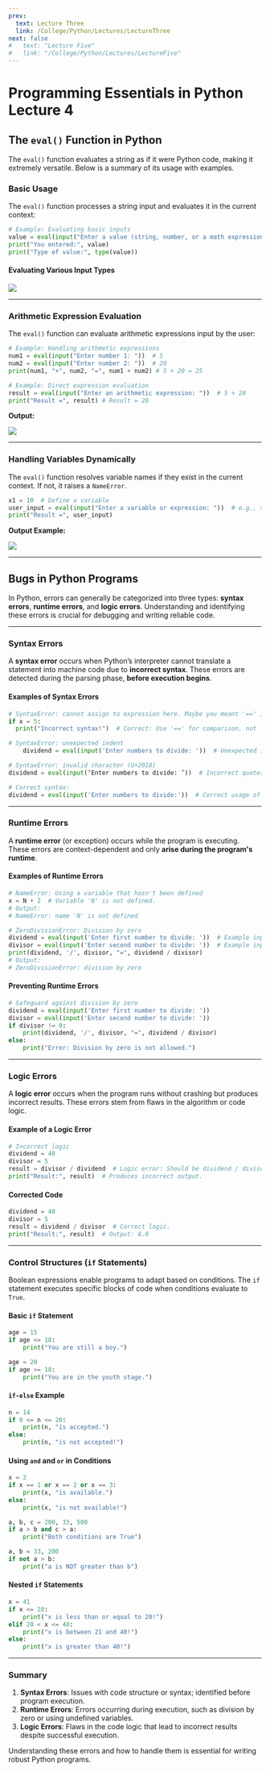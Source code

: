 ```yaml
---
prev:
  text: Lecture Three
  link: /College/Python/Lectures/LectureThree
next: false
#   text: "Lecture Five"
#   link: "/College/Python/Lectures/LectureFive"
---
```


# Programming Essentials in Python Lecture 4

## The `eval()` Function in Python

The `eval()` function evaluates a string as if it were Python code, making it extremely versatile. Below is a summary of its usage with examples.

### Basic Usage

The `eval()` function processes a string input and evaluates it in the current context:

```Python
# Example: Evaluating basic inputs
value = eval(input("Enter a value (string, number, or a math expression): "))
print("You entered:", value)
print("Type of value:", type(value))
```

#### Evaluating Various Input Types

![](../imgs/output1.png)

---

### Arithmetic Expression Evaluation

The `eval()` function can evaluate arithmetic expressions input by the user:

```python
# Example: Handling arithmetic expressions
num1 = eval(input("Enter number 1: "))  # 5
num2 = eval(input("Enter number 2: "))  # 20
print(num1, "+", num2, "=", num1 + num2) # 5 + 20 = 25

# Example: Direct expression evaluation
result = eval(input("Enter an arithmetic expression: "))  # 5 + 20
print("Result =", result) # Result = 20
```

**Output:**

![](../imgs/output2.png)

---

### Handling Variables Dynamically

The `eval()` function resolves variable names if they exist in the current context. If not, it raises a `NameError`.

```python
x1 = 10  # Define a variable
user_input = eval(input("Enter a variable or expression: "))  # e.g., x1 * 2
print("Result =", user_input)
```

**Output Example:**

![](../imgs/output3.png)

---

## Bugs in Python Programs

In Python, errors can generally be categorized into three types: **syntax errors**, **runtime errors**, and **logic errors**. Understanding and identifying these errors is crucial for debugging and writing reliable code.

---

### Syntax Errors

A **syntax error** occurs when Python’s interpreter cannot translate a statement into machine code due to **incorrect syntax**. These errors are detected during the parsing phase, **before execution begins**.

#### Examples of Syntax Errors

```python
# SyntaxError: cannot assign to expression here. Maybe you meant '==' instead of '='?
if x = 5:
  print("Incorrect syntax!")  # Correct: Use '==' for comparison, not '=' for assignment.

# SyntaxError: unexpected indent
    dividend = eval(input('Enter numbers to divide: '))  # Unexpected indent.

# SyntaxError: invalid character (U+2018)
dividend = eval(input(‘Enter numbers to divide: ’))  # Incorrect quotes (smart quotes).

# Correct syntax:
dividend = eval(input('Enter numbers to divide:'))  # Correct usage of quotes and indentation.
```

---

### Runtime Errors

A **runtime error** (or exception) occurs while the program is executing. These errors are context-dependent and only **arise during the program's runtime**.

#### Examples of Runtime Errors

```python
# NameError: Using a variable that hasn't been defined
x = N + 2  # Variable 'N' is not defined.
# Output:
# NameError: name 'N' is not defined

# ZeroDivisionError: Division by zero
dividend = eval(input('Enter first number to divide: '))  # Example input: 40
divisor = eval(input('Enter second number to divide: '))  # Example input: 0
print(dividend, '/', divisor, "=", dividend / divisor)
# Output:
# ZeroDivisionError: division by zero
```

#### Preventing Runtime Errors

```python
# Safeguard against division by zero
dividend = eval(input('Enter first number to divide: '))
divisor = eval(input('Enter second number to divide: '))
if divisor != 0:
    print(dividend, '/', divisor, "=", dividend / divisor)
else:
    print("Error: Division by zero is not allowed.")
```

---

### Logic Errors

A **logic error** occurs when the program runs without crashing but produces incorrect results. These errors stem from flaws in the algorithm or code logic.

#### Example of a Logic Error

```python
# Incorrect logic
dividend = 40
divisor = 5
result = divisor / dividend  # Logic error: Should be dividend / divisor.
print("Result:", result)  # Produces incorrect output.
```

#### Corrected Code

```python
dividend = 40
divisor = 5
result = dividend / divisor  # Correct logic.
print("Result:", result)  # Output: 8.0
```

---

### Control Structures (`if` Statements)

Boolean expressions enable programs to adapt based on conditions. The `if` statement executes specific blocks of code when conditions evaluate to `True`.

#### Basic `if` Statement

```python
age = 15
if age <= 18:
    print("You are still a boy.")

age = 20
if age >= 18:
    print("You are in the youth stage.")
```

#### `if-else` Example

```python
n = 14
if 0 <= n <= 20:
    print(n, "is accepted.")
else:
    print(n, "is not accepted!")
```

#### Using `and` and `or` in Conditions

```python
x = 2
if x == 1 or x == 2 or x == 3:
    print(x, "is available.")
else:
    print(x, "is not available!")

a, b, c = 200, 33, 500
if a > b and c > a:
    print("Both conditions are True")

a, b = 33, 200
if not a > b:
    print("a is NOT greater than b")
```

#### Nested `if` Statements

```python
x = 41
if x <= 20:
    print("x is less than or equal to 20!")
elif 20 < x <= 40:
    print("x is between 21 and 40!")
else:
    print("x is greater than 40!")
```

---

### Summary

1. **Syntax Errors**: Issues with code structure or syntax; identified before program execution.
2. **Runtime Errors**: Errors occurring during execution, such as division by zero or using undefined variables.
3. **Logic Errors**: Flaws in the code logic that lead to incorrect results despite successful execution.

Understanding these errors and how to handle them is essential for writing robust Python programs.

